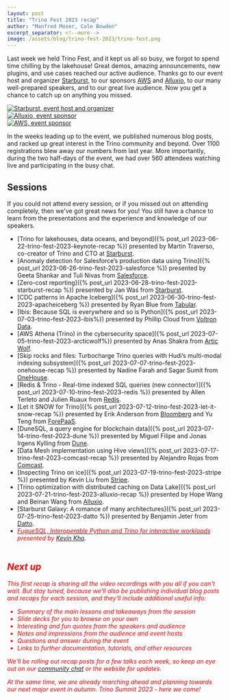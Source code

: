 ```yaml
---
layout: post
title: "Trino Fest 2023 recap"
author: "Manfred Moser, Cole Bowden"
excerpt_separator: <!--more-->
image: /assets/blog/trino-fest-2023/trino-fest.png
---
```


Last week we held Trino Fest, and it kept us all so busy, we forgot to spend
time chilling by the lakehouse! Great demos, amazing announcements, new plugins,
and use cases reached our active audience. Thanks go to our event host and
organizer [Starburst](https://www.starburst.io/), to our sponsors
[AWS](https://aws.amazon.com/) and [Alluxio](https://www.alluxio.io/), to our
many well-prepared speakers, and to our great live audience. Now you get a
chance to catch up on anything you missed.

<!--more-->

<div class="container">
  <div class="row">
    <div class="col-sm">
      <a href="https://www.starburst.io/">
        <img src="{{site.url}}/assets/images/logos/starburst-small.png" title=" Starburst, event host and organizer ">
      </a>
    </div>
    <div class="col-sm">
      <a href="https://www.alluxio.io/">
        <img src="{{site.url}}/assets/images/logos/alluxio-small.png" title="Alluxio, event sponsor">
      </a>
    </div>
    <div class="col-sm">
      <a href="https://aws.amazon.com/">
        <img src="{{site.url}}/assets/images/logos/aws-small.png" title="AWS, event sponsor">
      </a>
    </div>
  </div>
</div>

In the weeks leading up to the event, we published numerous blog posts, and
racked up great interest in the Trino community and beyond. Over 1100
registrations blew away our numbers from last year. More importantly, during the
two half-days of the event, we had over 560 attendees watching live and
participating in the busy chat.

## Sessions

If you could not attend every session, or if you missed out on attending
completely, then we've got great news for you! You still  have a chance to learn
from the presentations and the experience and knowledge of our speakers.

* [Trino for lakehouses, data oceans, and beyond]({% post_url 2023-06-22-trino-fest-2023-keynote-recap %})
  presented by Martin Traverso, co-creator of Trino and CTO at
  [Starburst](https://www.starburst.io/).
* [Anomaly detection for Salesforce’s production data using
  Trino]({% post_url 2023-06-26-trino-fest-2023-salesforce %}) presented by Geeta Shankar and Tuli Nivas
  from [Salesforce](https://www.salesforce.com/).
* [Zero-cost reporting]({% post_url 2023-06-28-trino-fest-2023-starburst-recap
  %}) presented by Jan Waś from
  [Starburst](https://www.starburst.io/).
* [CDC patterns in Apache Iceberg]({% post_url 2023-06-30-trino-fest-2023-apacheiceberg
  %}) presented by Ryan
  Blue from [Tabular](https://tabular.io/).
* [Ibis: Because SQL is everywhere and so is Python]({% post_url 2023-07-03-trino-fest-2023-ibis%})
  presented by Phillip Cloud from [Voltron Data](https://voltrondata.com/).
* [AWS Athena (Trino) in the cybersecurity space]({% post_url 2023-07-05-trino-fest-2023-arcticwolf%})
  presented by Anas Shakra from [Artic Wolf](https://arcticwolf.com/).
* [Skip rocks and files: Turbocharge Trino queries with Hudi’s multi-modal
  indexing subsystem]({% post_url 2023-07-07-trino-fest-2023-onehouse-recap %})
  presented by Nadine Farah and  Sagar Sumit from [OneHouse](https://www.onehouse.ai/).
* [Redis & Trino - Real-time indexed SQL queries (new
  connector)]({% post_url 2023-07-10-trino-fest-2023-redis %}) presented by Allen Terleto and
  Julien Ruaux from [Redis](https://redis.com/).
* [Let it SNOW for Trino]({% post_url 2023-07-12-trino-fest-2023-let-it-snow-recap %})
  presented by Erik Anderson from [Bloomberg](https://www.bloomberg.com/company/values/tech-at-bloomberg/open-source/projects/)
  and Yu Teng from [ForePaaS](https://www.forepaas.com/).
* [DuneSQL, a query engine for blockchain data]({% post_url
  2023-07-14-trino-fest-2023-dune %}) presented by Miguel Filipe and Jonas
  Irgens Kylling from [Dune](https://dune.com/).
* [Data Mesh implementation using Hive views]({% post_url 2023-07-17-trino-fest-2023-comcast-recap %})
  presented by Alejandro Rojas from [Comcast](https://comcast.github.io/).
* [Inspecting Trino on ice]({% post_url 2023-07-19-trino-fest-2023-stripe %}) presented by Kevin Liu
  from [Stripe](https://stripe.com/).
* [Trino optimization with distributed caching on Data Lake]({% post_url 2023-07-21-trino-fest-2023-alluxio-recap %})
  presented by Hope Wang and Beinan Wang from [Alluxio](https://www.alluxio.io/).
* [Starburst Galaxy: A romance of many architectures]({% post_url
  2023-07-25-trino-fest-2023-datto %}) presented by Benjamin Jeter from
  [Datto](https://www.datto.com/).
* [<i class="fab fa-youtube" style="color:red;padding-right:0.5em;"/>FugueSQL,
  Interoperable Python and Trino for interactive
  workloads](https://youtu.be/aKhI1Phfn-o) presented by [Kevin
  Kho](https://www.linkedin.com/in/kvnkho/).

## Next up

This first recap is sharing all the video recordings with you all if you can't
wait. But stay tuned, because we'll also be publishing individual blog posts and
recaps for each session, and they'll include additional useful info:

* Summary of the main lessons and takeaways from the session
* Slide decks for you to browse on your own
* Interesting and fun quotes from the speakers and audience
* Notes and impressions from the audience and event hosts
* Questions and answer during the event
* Links to further documentation, tutorials, and other resources

We'll be rolling out recap posts for a few talks each week, so keep an eye out
on our [community chat]({{site.url}}/slack.html) or the website for updates.

At the same time, we are already marching ahead and planning towards our next
major event in autumn. Trino Summit 2023 - here we come!
